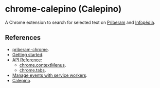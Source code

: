 # chrome-calepino (Calepino)

A Chrome extension to search for selected text on [Priberam](https://dicionario.priberam.org/) and [Infopédia](https://www.infopedia.pt/).

## References

- [priberam-chrome](https://github.com/rfer/priberam-chrome).
- [Getting started](https://developer.chrome.com/docs/extensions/mv3/getstarted/).
- [API Reference](https://developer.chrome.com/docs/extensions/reference/):
  - [chrome.contextMenus](https://developer.chrome.com/docs/extensions/reference/contextMenus/).
  - [chrome.tabs](https://developer.chrome.com/docs/extensions/reference/tabs/).
- [Manage events with service workers](https://developer.chrome.com/docs/extensions/mv3/background_pages/).
- [Calepino](https://dicionario.priberam.org/calepino).
